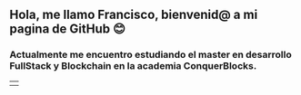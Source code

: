 ## Hola, me llamo Francisco, bienvenid@ a mi pagina de GitHub 😊

### Actualmente me encuentro estudiando el master en desarrollo FullStack y Blockchain en la academia ConquerBlocks.

<table>
  <tr>
    <td></td>
  </tr>
</table>
